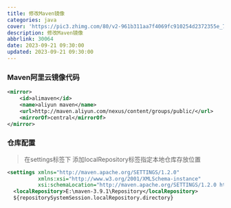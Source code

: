 ```yaml
---
title: 修改Maven镜像
categories: java
cover: 'https://pic3.zhimg.com/80/v2-961b311aa7f4069fc910254d2372355e_720w.webp'
description: 修改Maven镜像
abbrlink: 30064
date: 2023-09-21 09:30:00
updated: 2023-09-21 09:30:00
---
```



### Maven阿里云镜像代码

```xml
<mirror>
    <id>alimaven</id>
    <name>aliyun maven</name>
    <url>http://maven.aliyun.com/nexus/content/groups/public/</url>
    <mirrorOf>central</mirrorOf>
</mirror>
```


### 仓库配置 
> 在settings标签下 添加localRepository标签指定本地仓库存放位置
```xml
<settings xmlns="http://maven.apache.org/SETTINGS/1.2.0"
          xmlns:xsi="http://www.w3.org/2001/XMLSchema-instance"
          xsi:schemaLocation="http://maven.apache.org/SETTINGS/1.2.0 https://maven.apache.org/xsd/settings-1.2.0.xsd">
  <localRepository>E:\maven-3.9.1\Repository</localRepository>
  ${repositorySystemSession.localRepository.directory}
```
